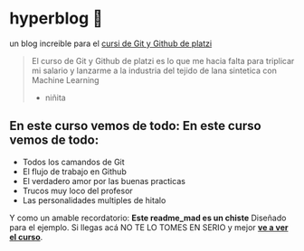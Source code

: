 # hyperblog  💚
un blog increible para el [cursi de Git y Github de](https://platzi.com/clases/1557-git-github/19977-readmemd-es-una-excelente-practica/ "cursi de Git y Github de")[ platzi](https://platzi.com/clases/1557-git-github/19977-readmemd-es-una-excelente-practica/ " platzi")
>El curso de Git y Github de platzi es lo que me hacia falta para triplicar mi salario y lanzarme a la industria del tejido  de lana sintetica con Machine Learning
> - niñita

## En este curso vemos de todo: En este curso vemos de todo:
* Todos los camandos de Git
* El flujo de trabajo en Github
* El verdadero amor por las buenas practicas
* Trucos muy loco del profesor
* Las personalidades multiples de hitalo

Y como un amable recordatorio: **Este readme_mad es un chiste** Diseñado para el ejemplo. Si llegas acá NO TE LO TOMES EN SERIO y mejor [**ve a ver el curso**](https://platzi.com/clases/1557-git-github/19977-readmemd-es-una-excelente-practica/ "ve a ver el curso").
